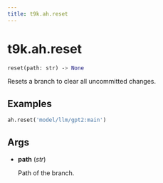 ```yaml
---
title: t9k.ah.reset
---
```


# t9k.ah.reset

```python
reset(path: str) ‑> None
```

Resets a branch to clear all uncommitted changes.

## Examples

```python
ah.reset('model/llm/gpt2:main')
```

## Args

* **path** (*str*)

    Path of the branch.
